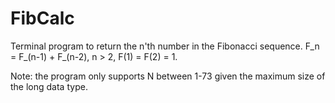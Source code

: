 # FibCalc
Terminal program to return the n'th number in the Fibonacci sequence. F_n = F_(n-1) + F_(n-2), n > 2, F(1) = F(2) = 1. 

Note: the program only supports N between 1-73 given the maximum size of the long data type. 
